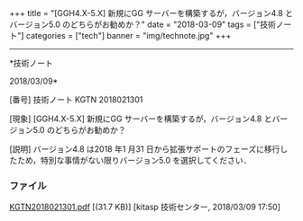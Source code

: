 ﻿+++
title = "[GGH4.X-5.X] 新規にGG サーバーを構築するが，バージョン4.8 とバージョン5.0 のどちらがお勧めか？"
date = "2018-03-09"
tags = ["技術ノート"]
categories = ["tech"]
banner = "img/technote.jpg"
+++

-----------------------------------------------------------------------------------------------------------------------------

*技術ノート

2018/03/09*


[番号]
技術ノート KGTN 2018021301

[現象]
[GGH4.X-5.X] 新規にGG サーバーを構築するが，バージョン4.8
とバージョン5.0 のどちらがお勧めか？

[説明]
バージョン4.8 は2018 年1 月31
日から拡張サポートのフェーズに移行したため，特別な事情がない限りバージョン5.0
を選択してください．


### ファイル

 
 


[KGTN2018021301.pdf](http://techreport.kitasp.net/attachments/download/3983/KGTN2018021301.pdf)
 [(31.7 KB)] [kitasp 技術センター, 2018/03/09
17:50]


 


 

